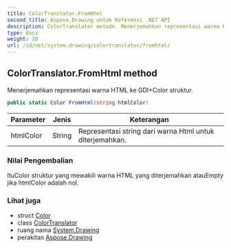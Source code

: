 ```yaml
---
title: ColorTranslator.FromHtml
second_title: Aspose.Drawing untuk Referensi .NET API
description: ColorTranslator metode. Menerjemahkan representasi warna HTML ke GDIColor struktur.
type: docs
weight: 20
url: /id/net/system.drawing/colortranslator/fromhtml/
---
```

## ColorTranslator.FromHtml method

Menerjemahkan representasi warna HTML ke GDI+Color struktur.

```csharp
public static Color FromHtml(string htmlColor)
```

| Parameter | Jenis | Keterangan |
| --- | --- | --- |
| htmlColor | String | Representasi string dari warna Html untuk diterjemahkan. |

### Nilai Pengembalian

ItuColor struktur yang mewakili warna HTML yang diterjemahkan atauEmpty jika htmlColor adalah nol.

### Lihat juga

* struct [Color](../../color/)
* class [ColorTranslator](../)
* ruang nama [System.Drawing](../../colortranslator/)
* perakitan [Aspose.Drawing](../../../)


